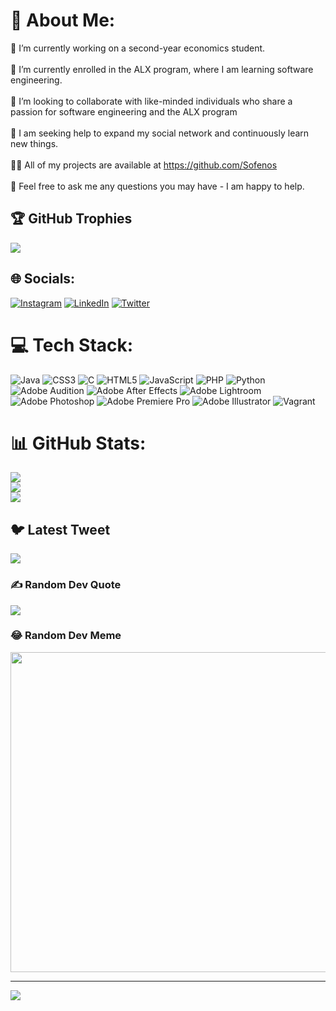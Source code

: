 # 💫 About Me:
🔭 I’m currently working on a second-year economics student.<br><br>🌱 I’m currently enrolled in the ALX program, where I am learning software engineering.<br><br>👯 I’m looking to collaborate with like-minded individuals who share a passion for software engineering and the ALX program<br><br>🤝 I am seeking help to expand my social network and continuously learn new things.<br><br>👨‍💻 All of my projects are available at https://github.com/Sofenos<br><br>💬 Feel free to ask me any questions you may have - I am happy to help.

## 🏆 GitHub Trophies
![](https://github-profile-trophy.vercel.app/?username=Sofenos&theme=discord&no-frame=true&no-bg=false&margin-w=4)

## 🌐 Socials:
[![Instagram](https://img.shields.io/badge/Instagram-%23E4405F.svg?logo=Instagram&logoColor=white)](https://instagram.com/soufianainnasse) [![LinkedIn](https://img.shields.io/badge/LinkedIn-%230077B5.svg?logo=linkedin&logoColor=white)](https://linkedin.com/in/soufiane-ainnasse-a94b82271) [![Twitter](https://img.shields.io/badge/Twitter-%231DA1F2.svg?logo=Twitter&logoColor=white)](https://twitter.com/7Spinoza) 

# 💻 Tech Stack:
![Java](https://img.shields.io/badge/java-%23ED8B00.svg?style=for-the-badge&logo=java&logoColor=white) ![CSS3](https://img.shields.io/badge/css3-%231572B6.svg?style=for-the-badge&logo=css3&logoColor=white) ![C](https://img.shields.io/badge/c-%2300599C.svg?style=for-the-badge&logo=c&logoColor=white) ![HTML5](https://img.shields.io/badge/html5-%23E34F26.svg?style=for-the-badge&logo=html5&logoColor=white) ![JavaScript](https://img.shields.io/badge/javascript-%23323330.svg?style=for-the-badge&logo=javascript&logoColor=%23F7DF1E) ![PHP](https://img.shields.io/badge/php-%23777BB4.svg?style=for-the-badge&logo=php&logoColor=white) ![Python](https://img.shields.io/badge/python-3670A0?style=for-the-badge&logo=python&logoColor=ffdd54) ![Adobe Audition](https://img.shields.io/badge/Adobe%20Audition-9999FF.svg?style=for-the-badge&logo=Adobe%20Audition&logoColor=white) ![Adobe After Effects](https://img.shields.io/badge/Adobe%20After%20Effects-9999FF.svg?style=for-the-badge&logo=Adobe%20After%20Effects&logoColor=white) ![Adobe Lightroom](https://img.shields.io/badge/Adobe%20Lightroom-31A8FF.svg?style=for-the-badge&logo=Adobe%20Lightroom&logoColor=white) ![Adobe Photoshop](https://img.shields.io/badge/adobephotoshop-%2331A8FF.svg?style=for-the-badge&logo=adobephotoshop&logoColor=white) ![Adobe Premiere Pro](https://img.shields.io/badge/Adobe%20Premiere%20Pro-9999FF.svg?style=for-the-badge&logo=Adobe%20Premiere%20Pro&logoColor=white) ![Adobe Illustrator](https://img.shields.io/badge/adobeillustrator-%23FF9A00.svg?style=for-the-badge&logo=adobeillustrator&logoColor=white) ![Vagrant](https://img.shields.io/badge/vagrant-%231563FF.svg?style=for-the-badge&logo=vagrant&logoColor=white)
# 📊 GitHub Stats:
![](https://github-readme-stats.vercel.app/api?username=Sofenos&theme=dark&hide_border=false&include_all_commits=false&count_private=false)<br/>
![](https://github-readme-streak-stats.herokuapp.com/?user=Sofenos&theme=dark&hide_border=false)<br/>
![](https://github-readme-stats.vercel.app/api/top-langs/?username=Sofenos&theme=dark&hide_border=false&include_all_commits=false&count_private=false&layout=compact)


## 🐦 Latest Tweet
[![](https://gtce.itsvg.in/api?username=7Spinoza)](https://github.com/VishwaGauravIn/github-twitter-card-embed)

### ✍️ Random Dev Quote
![](https://quotes-github-readme.vercel.app/api?type=horizontal&theme=radical)

### 😂 Random Dev Meme
<img src="https://rm.up.railway.app/" width="512px"/>

---
[![](https://visitcount.itsvg.in/api?id=Sofenos&icon=0&color=7)](https://visitcount.itsvg.in)

<!-- Proudly created with GPRM ( https://gprm.itsvg.in ) -->

